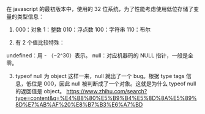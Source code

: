 <!-- @format -->

在 javascript 的最初版本中，使用的 32 位系统，为了性能考虑使用低位存储了变量的类型信息：

1.  000：对象
    1：整数
    010：浮点数
    100：字符串
    110：布尔

2.  有 2 个值比较特殊：

undefined：用 - （−2^30）表示。
null：对应机器码的 NULL 指针，一般是全零。

3. typeof null 为 object
   这样一来，null 就出了一个 bug。根据 type tags 信息，低位是 000，因此 null 被判断成了一个对象。这就是为什么 typeof null 的返回值是 object。
   https://www.zhihu.com/search?type=content&q=%E4%B8%80%E5%B9%B4%E5%8D%8A%E5%89%8D%E7%AB%AF%20%E8%B7%B3%E6%A7%BD
